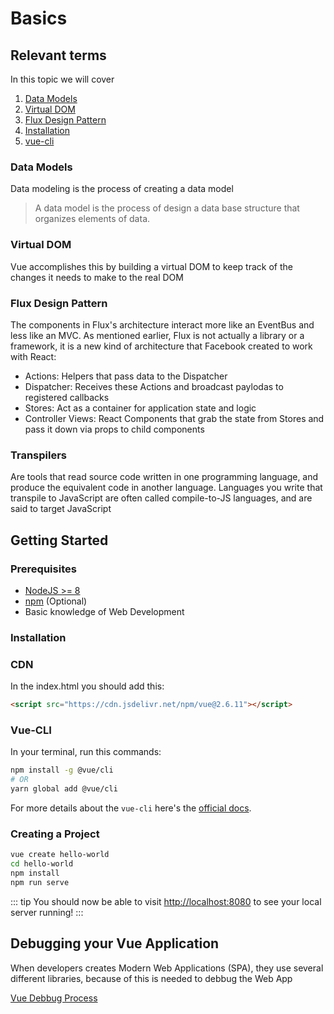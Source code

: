 # Basics

## Relevant terms

In this topic we will cover

1. [Data Models](/basics/#data-models)
2. [Virtual DOM](/basics/#virtual-dom)
3. [Flux Design Pattern](/basics/#flux-design-pattern)
4. [Installation](/basics/#installation)
5. [vue-cli](/basics/#vue-cli)


### Data Models

Data modeling is the process of creating a data model

> A data model is the process of design a data base structure that organizes elements of data.

### Virtual DOM

Vue accomplishes this by building a virtual DOM to keep track of the changes it needs to make to the real DOM

### Flux Design Pattern

The components in Flux's architecture interact more like an EventBus and less like an MVC. As mentioned earlier, Flux is not actually a library or a framework, it is a new kind of architecture that Facebook created to work with React:

- Actions: Helpers that pass data to the Dispatcher
- Dispatcher: Receives these Actions and broadcast paylodas to registered callbacks
- Stores: Act as a container for application state and logic
- Controller Views: React Components that grab the state from Stores and pass it down via props to child components

### Transpilers

Are tools that read source code written in one programming language, and produce the equivalent code in another language. Languages you write that transpile to JavaScript are often called compile-to-JS languages, and are said to target JavaScript

## Getting Started

### Prerequisites

- [NodeJS >= 8](https://nodejs.org/)
- [npm](https://www.npmjs.com/get-npm) (Optional)
- Basic knowledge of Web Development

### Installation

### CDN

In the index.html you should add this:

```html
<script src="https://cdn.jsdelivr.net/npm/vue@2.6.11"></script>
```

### Vue-CLI

In your terminal, run this commands:

```bash
npm install -g @vue/cli
# OR
yarn global add @vue/cli
```

For more details about the `vue-cli` here's the [official docs](https://cli.vuejs.org/).


### Creating a Project

```bash
vue create hello-world
cd hello-world
npm install
npm run serve
```

::: tip
You should now be able to visit [http://localhost:8080](http://localhost:8080) to see your local server running!
:::

## Debugging your Vue Application

When developers creates Modern Web Applications (SPA), they use several different libraries, because of this is needed to debbug the Web App

[Vue Debbug Process](https://vuejs.org/v2/cookbook/debugging-in-vscode.html)
